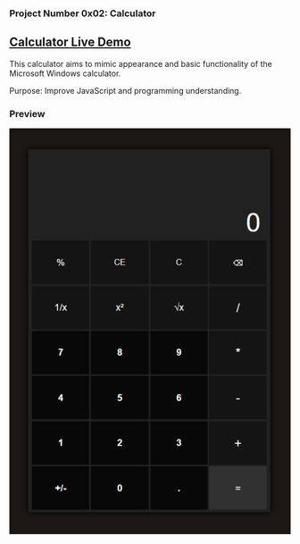 ### Project Number 0x02: Calculator

## **[Calculator Live Demo](https://engineman11.github.io/Calculator/)**

This calculator aims to mimic appearance and basic functionality of the Microsoft Windows calculator.

Purpose: Improve JavaScript and programming understanding.


### Preview

![Preview](/calculator.png/)


